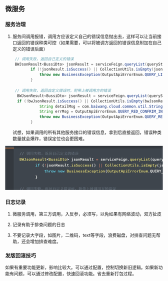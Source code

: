 ## 微服务

### 服务治理

1. 服务间调用报错，调用方应该定义自己的错误信息抛出去，这样可以让当前接口返回的错误种类可控（如果需要，可以将被调方返回的错误信息附加在自己定义的错误后面）
   
   ```java
    // 调用失败，返回自己定义的错误
    BWJsonResult<BussiDto> jsonResult = serviceFeign.queryList(queryStr);
           if (!jsonResult.isSuccess() || CollectionUtils.isEmpty(jsonResult.getData())) {
               throw new BusinessException(OutputApiErrorEnum.QUERY_LIST_ERROR);
           }
   
    // 调用失败，返回自定义错误时，附带上被调用方的错误
     BWJsonResult<BussiDto> jsonResult = serviceFeign.queryList(queryStr);
     if (!bwJsonResult.isSuccess() || CollectionUtils.isEmpty(bwJsonResult.getData())) {
               String detailMsg = com.baiwang.cloud.common.util.StringUtil.isEmpty(jsonResult .getErrorMsg()) ? "" : bwJsonResult.getErrorMsg();
               String errMsg = OutputApiErrorEnum.QUERY_RED_CONFRIM_INIT_ERROR.getMessage() + "详细原因：" + detailMsg;
               throw new BusinessException(OutputApiErrorEnum.QUERY_RED_CONFRIM_INIT_ERROR.getCodeAsString(), errMsg);
           }
   ```
   
   试想，如果调用的所有其他服务接口的错误信息，拿到后直接返回，错误种类数量就会爆炸，错误定位也会更困难。

![](开发实战/abc.jpg)

### 日志记录

1. 微服务调用，第三方调用，入反参，必须写，以免如果有网络波动，双方扯皮

2. 记录有助于排查问题的日志

3. 不要记录大字段，如图片，二维码，text等字段，浪费磁盘，对排查问题无帮助，还会增加排查难度。

### 发版回滚技巧
如果有重要功能更新，影响比较大。可以通过配置，控制切换新旧逻辑。如果新功能有问题，可以通过修改配置，快速回滚功能。省去重新打包过程。
